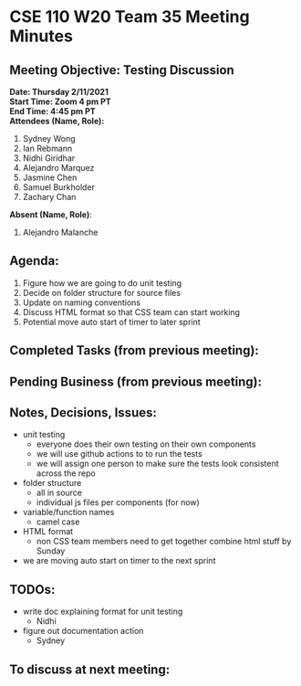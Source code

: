 # CSE 110 W20 Team 35 Meeting Minutes

## Meeting Objective: Testing Discussion

**Date: Thursday 2/11/2021**  
**Start Time: Zoom 4 pm PT**  
**End Time: 4:45 pm PT**  
**Attendees (Name, Role):**  
1. Sydney Wong
2. Ian Rebmann
3. Nidhi Giridhar
4. Alejandro Marquez
5. Jasmine Chen
6. Samuel Burkholder
7. Zachary Chan

**Absent (Name, Role)**:  
1. Alejandro Malanche

## Agenda: 
   1. Figure how we are going to do unit testing
   2. Decide on folder structure for source files
   3. Update on naming conventions
   4. Discuss HTML format so that CSS team can start working
   5. Potential move auto start of timer to later sprint

## Completed Tasks (from previous meeting):

## Pending Business (from previous meeting):

## Notes, Decisions, Issues: 
  * unit testing
    * everyone does their own testing on their own components
    * we will use github actions to to run the tests
    * we will assign one person to make sure the tests look consistent across the repo
  * folder structure
    * all in source
    * individual js files per components (for now)
  * variable/function names
    * camel case
  * HTML format
    * non CSS team members need to get together combine html stuff by Sunday
  * we are moving auto start on timer to the next sprint

## TODOs: 
  * write doc explaining format for unit testing
    * Nidhi
  * figure out documentation action
    * Sydney

## To discuss at next meeting:





  